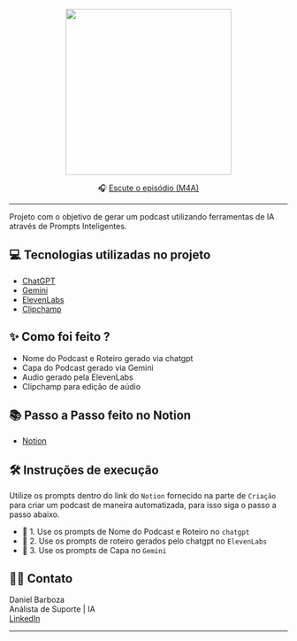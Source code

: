 <p align="center">
<img 
    src="Podcast ia/Assets/Cover.png"
    width="300"
/>
</p>


<div align="center">
   🎧 <a href="Podcast ia/output/Podcast_Audio.m4a">Escute o episódio (M4A)</a>
</div>

---

Projeto com o objetivo de gerar um podcast utilizando ferramentas de IA através de Prompts Inteligentes.


## 💻 Tecnologias utilizadas no projeto

- [ChatGPT](https://chatgpt.com/) 
- [Gemini](https://gemini.google.com/)
- [ElevenLabs](https://elevenlabs.io/)
- [Clipchamp](https://clipchamp.com/pt-br)

## ✨ Como foi feito ?

- Nome do Podcast e Roteiro gerado via chatgpt
- Capa do Podcast gerado via Gemini
- Audio gerado pela ElevenLabs
- Clipchamp para edição de aúdio

## 📚 Passo a Passo feito no Notion

- [Notion](https://www.notion.so/Podcast-AI-Studio-27de51344aa080548e9ee6d25428d44d?source=copy_link)


## 🛠️ Instruções de execução

Utilize os prompts dentro do link do `Notion` fornecido na parte de `Criação` para criar um podcast de maneira automatizada, para isso siga o passo a passo abaixo.

- 🤖 1. Use os prompts de Nome do Podcast e Roteiro no `chatgpt`
- 🤖 2. Use os prompts de roteiro gerados pelo chatgpt no  `ElevenLabs`
- 🤖 3. Use os prompts de Capa no `Gemini`

## 👨‍💻 Contato

Daniel Barboza  
Análista de Suporte | IA  
[LinkedIn](https://www.linkedin.com/in/daniel-barboza-rangel/)


---
